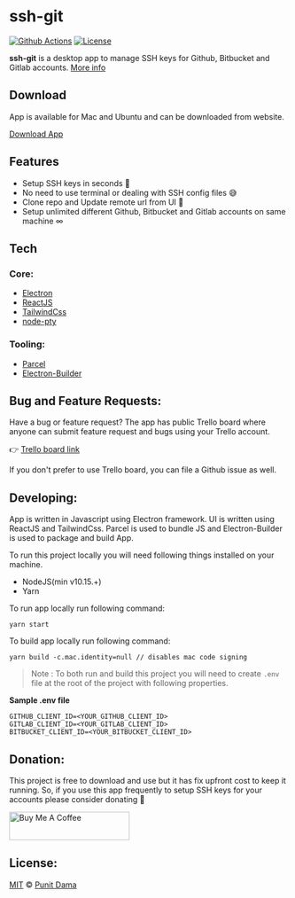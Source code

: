# ssh-git

[![Github Actions](https://github.com/punitda/ssh-git/workflows/Release%20App/badge.svg)](https://github.com/punitda/ssh-git/actions)
[![License](https://img.shields.io/badge/MIT-LICENSE-blue)](https://github.com/punitda/ssh-git/blob/develop/LICENSE)

**ssh-git** is a desktop app to manage SSH keys for Github, Bitbucket and Gitlab accounts. [More info](https://ssh-git.app)
<br/>

## Download

App is available for Mac and Ubuntu and can be downloaded from website.

[Download App](https://ssh-git.app/download)

## Features

- Setup SSH keys in seconds 🚀
- No need to use terminal or dealing with SSH config files 😅
- Clone repo and Update remote url from UI 🤟
- Setup unlimited different Github, Bitbucket and Gitlab accounts on same machine ∞

## Tech

### Core:

- [Electron](https://electronjs.org/)
- [ReactJS](https://reactjs.org/)
- [TailwindCss](https://tailwindcss.com/)
- [node-pty](https://github.com/microsoft/node-pty)

### Tooling:

- [Parcel](https://parceljs.org/)
- [Electron-Builder](https://www.electron.build/)

## Bug and Feature Requests:

Have a bug or feature request?
The app has public Trello board where anyone can submit feature request and bugs using your Trello account.

👉 [Trello board link](https://trello.com/b/iJR6Xqhj/bug-feature-tracker-for-ssh-git)

If you don't prefer to use Trello board, you can file a Github issue as well.

## Developing:

App is written in Javascript using Electron framework. UI is written using ReactJS and TailwindCss. Parcel is used to bundle JS and Electron-Builder is used to package and build App.

To run this project locally you will need following things installed on your machine.

- NodeJS(min v10.15.+)
- Yarn

To run app locally run following command:

```
yarn start
```

To build app locally run following command:

```
yarn build -c.mac.identity=null // disables mac code signing
```

> Note : To both run and build this project you will need to create `.env` file at the root of the project with following properties.

**Sample .env file**

```
GITHUB_CLIENT_ID=<YOUR_GITHUB_CLIENT_ID>
GITLAB_CLIENT_ID=<YOUR_GITLAB_CLIENT_ID>
BITBUCKET_CLIENT_ID=<YOUR_BITBUCKET_CLIENT_ID>
```

## Donation:

This project is free to download and use but it has fix upfront cost to keep it running. So, if you use this app frequently to setup SSH keys for your accounts please consider donating 🙏

<a href="https://www.buymeacoffee.com/X3fCyWh" target="_blank"><img src="https://cdn.buymeacoffee.com/buttons/default-blue.png" alt="Buy Me A Coffee" style="height: 51px !important;width: 217px !important;" ></a>

## License:

[MIT](LICENSE) &copy; [Punit Dama](https://punitd.dev)
